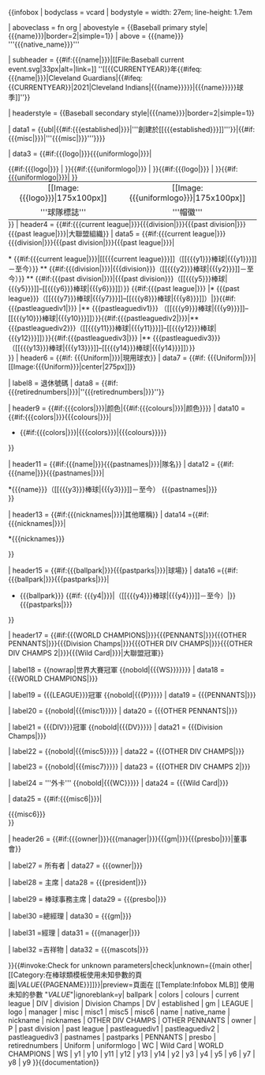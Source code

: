 {{infobox
| bodyclass = vcard
| bodystyle = width: 27em; line-height: 1.7em

| aboveclass = fn org
| abovestyle = {{Baseball primary style|{{{name}}}|border=2|simple=1}}
| above = {{{name}}} </br>'''{{{native_name}}}'''

| subheader = {{#if:{{{name|}}}|[[File:Baseball current event.svg|33px|alt=|link=]] ''[[{{CURRENTYEAR}}年{{#ifeq:{{{name|}}}|Cleveland Guardians|{{#ifeq:{{CURRENTYEAR}}|2021|Cleveland Indians|{{{name}}}}}|{{{name}}}}}球季]]''}}

| headerstyle = {{Baseball secondary style|{{{name}}}|border=2|simple=1}}

| data1 = {{ubl|{{#if:{{{established|}}}|'''創建於[[{{{established}}}]]'''}}|{{#if:{{{misc|}}}|'''{{{misc|}}}'''}}}}

| data3 = {{#if:{{{logo|}}}{{{uniformlogo|}}}|<table style="display:table; width:100%; margin:0; text-align:center;">
<tr>{{#if:{{{logo|}}}
|<td style="vertical-align: middle; border: 0; text-align:center;">[[Image:{{{logo}}}|175x100px]]</td>
}}{{#if:{{{uniformlogo|}}}
|<td style="vertical-align: middle; border: 0; text-align:center;">[[Image:{{{uniformlogo}}}|175x100px]]</td>
}}</tr><tr>{{#if:{{{logo|}}}
|<td style="vertical-align: middle; border: 0; text-align:center;">'''球隊標誌'''</td>
}}{{#if:{{{uniformlogo|}}}|
<td style="vertical-align: middle; border: 0; text-align:center;">'''帽徽''' </td>
}}</tr>
</table>}}
| header4 = {{#if:{{{current league|}}}{{{division|}}}{{{past division|}}}{{{past league|}}}|大聯盟組織}}
| data5 = {{#if:{{{current league|}}}{{{division|}}}{{{past division|}}}{{{past league|}}}|<div style="text-align:left;">
* {{#if:{{{current league|}}}|[[{{{current league}}}]]（[[{{{y1}}}棒球|{{{y1}}}]]－至今）}}
** {{#if:{{{division|}}}|{{{division}}}（[[{{{y2}}}棒球|{{{y2}}}]]－至今）}}
** {{#if:{{{past division|}}}|{{{past division}}}（[[{{{y5}}}棒球|{{{y5}}}]]–[[{{{y6}}}棒球|{{{y6}}}]]）}}
{{#if:{{{past league|}}} |* {{{past league}}}（[[{{{y7}}}棒球|{{{y7}}}]]–[[{{{y8}}}棒球|{{{y8}}}]]）|}}{{#if:{{{pastleaguediv1|}}} |** {{{pastleaguediv1}}} （[[{{{y9}}}棒球|{{{y9}}}]]–[[{{{y10}}}棒球|{{{y10}}}]]）}}{{#if:{{{pastleaguediv2|}}}|** {{{pastleaguediv2}}}（[[{{{y11}}}棒球|{{{y11}}}]]–[[{{{y12}}}棒球|{{{y12}}}]]）}}{{#if:{{{pastleaguediv3|}}} |** {{{pastleaguediv3}}}（[[{{{y13}}}棒球|{{{y13}}}]]–[[{{{y14}}}棒球|{{{y14}}}]]）}}</div>}}
| header6 = {{#if: {{{Uniform|}}}|現用球衣}}
| data7 = {{#if: {{{Uniform|}}}| [[Image:{{{Uniform}}}|center|275px]]}}

| label8 = 退休號碼
| data8 = {{#if: {{{retirednumbers|}}}|''{{{retirednumbers|}}}''}}

| header9 = {{#if:{{{colors|}}}|颜色|{{#if:{{{colours|}}}|颜色}}}}
| data10 = {{#if:{{{colors|}}}{{{colours|}}}|<div style="text-align:left">
* {{#if:{{{colors|}}}|{{{colors}}}|{{{colours}}}}}</div>}}

| header11 = {{#if:{{{name|}}}{{{pastnames|}}}|隊名}}
| data12 = {{#if:{{{name|}}}{{{pastnames|}}}|<div style="text-align:left">
*{{{name}}}（[[{{{y3}}}棒球|{{{y3}}}]]－至今）
{{{pastnames|}}}</div>}}

| header13 = {{#if:{{{nicknames|}}}|其他暱稱}}
| data14 ={{#if:{{{nicknames|}}}|<div style="text-align:left" class="nickname">
*{{{nicknames}}}
</div>}}

| header15 = {{#if:{{{ballpark|}}}{{{pastparks|}}}|球場}}
| data16 ={{#if:{{{ballpark|}}}{{{pastparks|}}}|<div style="text-align:left">
* {{{ballpark}}} {{#if: {{{y4|}}}|（[[{{{y4}}}棒球|{{{y4}}}]]－至今）|}}
{{{pastparks|}}}</div>}}

| header17 = {{#if:{{{WORLD CHAMPIONS|}}}{{{PENNANTS|}}}{{{OTHER PENNANTS|}}}{{{Division Champs|}}}{{{OTHER DIV CHAMPS|}}}{{{OTHER DIV CHAMPS 2|}}}{{{Wild Card|}}}|大聯盟冠軍}}

| label18 = {{nowrap|世界大賽冠軍 {{nobold|{{{WS}}}}}}}
| data18 = {{{WORLD CHAMPIONS|}}}

| label19 = {{{LEAGUE}}}冠軍 {{nobold|{{{P}}}}}
| data19 = {{{PENNANTS|}}}

| label20 = {{nobold|{{{misc1}}}}}
| data20 = {{{OTHER PENNANTS|}}}

| label21 = {{{DIV}}}冠軍 {{nobold|{{{DV}}}}}
| data21 = {{{Division Champs|}}}

| label22 = {{nobold|{{{misc5}}}}}
| data22 = {{{OTHER DIV CHAMPS|}}}

| label23 = {{nobold|{{{misc7}}}}}
| data23 = {{{OTHER DIV CHAMPS 2|}}}

| label24 = '''外卡''' {{nobold|{{{WC}}}}}
| data24 = {{{Wild Card|}}}

| data25 = {{#if:{{{misc6|}}}|<div style="text-align:left">{{{misc6}}}</div>}}

| header26 = {{#if:{{{owner|}}}{{{manager|}}}{{{gm|}}}{{{presbo|}}}|董事會}}

| label27 = 所有者
| data27 = {{{owner|}}}

| label28 = 主席
| data28 = {{{president|}}}

| label29 = 棒球事務主席
| data29 = {{{presbo|}}}

| label30 =總經理
| data30 = {{{gm|}}} 

| label31 =經理
| data31 = {{{manager|}}}

| label32 =吉祥物
| data32 = {{{mascots|}}}

}}{{#invoke:Check for unknown parameters|check|unknown={{main other|[[Category:在棒球類模板使用未知參數的頁面|_VALUE_{{PAGENAME}}]]}}|preview=頁面在 [[Template:Infobox MLB]] 使用未知的參數 "_VALUE_"|ignoreblank=y| ballpark | colors | colours | current league | DIV | division | Division Champs | DV | established | gm | LEAGUE | logo | manager | misc | misc1 | misc5 | misc6 | name | native_name | nickname | nicknames | OTHER DIV CHAMPS | OTHER PENNANTS | owner | P | past division | past league | pastleaguediv1 | pastleaguediv2 | pastleaguediv3 | pastnames | pastparks | PENNANTS | presbo | retirednumbers | Uniform | uniformlogo | WC | Wild Card | WORLD CHAMPIONS | WS | y1 | y10 | y11 | y12 | y13 | y14 | y2 | y3 | y4 | y5 | y6 | y7 | y8 | y9 }}<noinclude>{{documentation}}<!-- place category and language links on the /doc sub-page, not here --></noinclude>